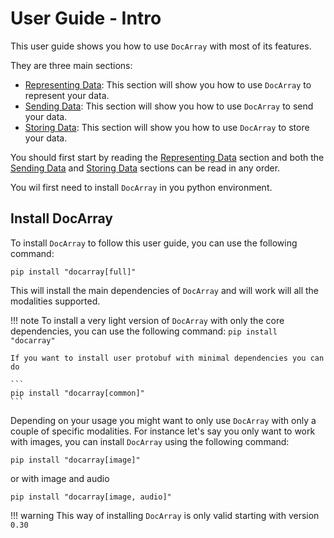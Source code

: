 # User Guide - Intro

This user guide shows you how to use `DocArray` with most of its features.

They are three main sections:

- [Representing Data](representing/first_step.md): This section will show you how to use `DocArray` to represent your data.
- [Sending Data](sending/first_step.md): This section will show you how to use `DocArray` to send your data.
- [Storing Data](storing/first_step.md): This section will show you how to use `DocArray` to store your data.

You should first start by reading the [Representing Data](representing/first_step.md) section and both the [Sending Data](sending/first_step.md) and [Storing Data](storing/first_step.md) sections can be read in any order.

You wil first need to install `DocArray` in you python environment. 
## Install DocArray

To install `DocArray` to follow this user guide, you can use the following command:

```console
pip install "docarray[full]"
```

This will install the main dependencies of `DocArray` and will work will all the modalities supported.


!!! note 
    To install a very light version of `DocArray` with only the core dependencies, you can use the following command:
    ```
    pip install "docarray"
    ``` 
    
    If you want to install user protobuf with minimal dependencies you can do

    ```
    pip install "docarray[common]"
    ``` 

Depending on your usage you might want to only use `DocArray` with only a couple of specific modalities. 
For instance let's say you only want to work with images, you can install `DocArray` using the following command:

```
pip install "docarray[image]"
```

or with image and audio


```
pip install "docarray[image, audio]"
```

!!! warning 
    This way of installing `DocArray` is only valid starting with version `0.30`